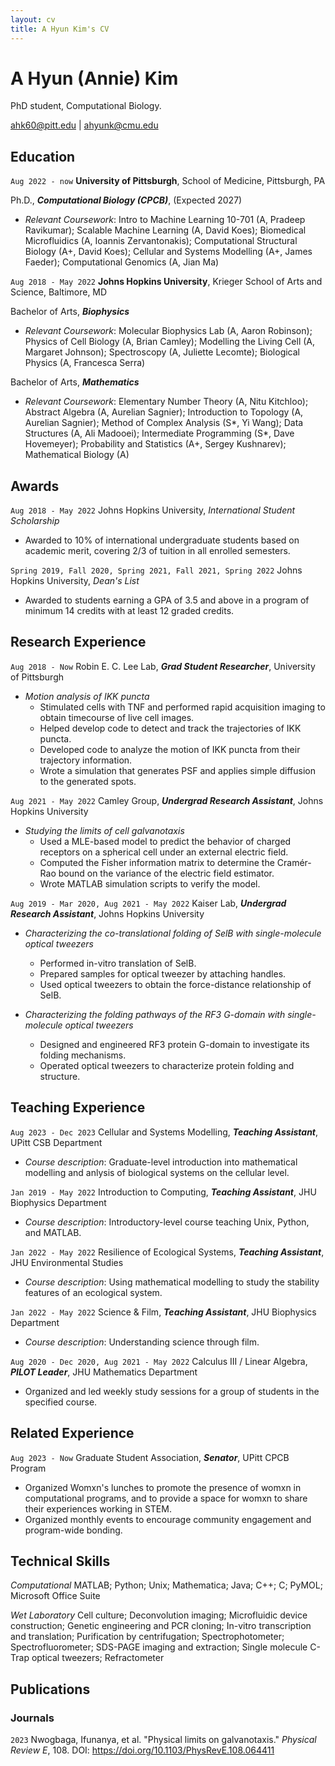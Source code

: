 ```yaml
---
layout: cv
title: A Hyun Kim's CV
---
```

# A Hyun (Annie) Kim
PhD student, Computational Biology.

<div id="aninifer.github.io/cv">
<a href="ahk60@pitt.edu">ahk60@pitt.edu</a>
| <a href="ahyunk@cmu.edu">ahyunk@cmu.edu</a>
</div>

## Education

`Aug 2022 - now`
__University of Pittsburgh__, School of Medicine, Pittsburgh, PA

Ph.D., ***Computational Biology (CPCB)***, (Expected 2027)
- *Relevant Coursework*: Intro to Machine Learning 10-701 (A, Pradeep Ravikumar); Scalable Machine Learning (A, David Koes); Biomedical Microfluidics (A, Ioannis Zervantonakis); Computational Structural Biology (A+, David Koes); Cellular and Systems Modelling (A+, James Faeder); Computational Genomics (A, Jian Ma)

`Aug 2018 - May 2022`
__Johns Hopkins University__, Krieger School of Arts and Science, Baltimore, MD

Bachelor of Arts, ***Biophysics***
- *Relevant Coursework*: Molecular Biophysics Lab (A, Aaron Robinson); Physics of Cell Biology (A, Brian Camley); Modelling the Living Cell (A, Margaret Johnson); Spectroscopy (A, Juliette Lecomte); Biological Physics (A, Francesca Serra)

Bachelor of Arts, ***Mathematics***
- *Relevant Coursework*: Elementary Number Theory (A, Nitu Kitchloo); Abstract Algebra (A, Aurelian Sagnier); Introduction to Topology (A, Aurelian Sagnier); Method of Complex Analysis (S*, Yi Wang); Data Structures (A, Ali Madooei); Intermediate Programming (S*, Dave Hovemeyer); Probability and Statistics (A+, Sergey Kushnarev); Mathematical Biology (A) 



## Awards

`Aug 2018 - May 2022`
Johns Hopkins University, *International Student Scholarship*

- Awarded to 10% of international undergraduate students based on academic merit, covering 2/3 of tuition in all enrolled semesters.

`Spring 2019, Fall 2020, Spring 2021, Fall 2021, Spring 2022`
Johns Hopkins University, *Dean's List*

- Awarded to students earning a GPA of 3.5 and above in a program of minimum 14 credits with at least 12 graded credits.



## Research Experience

`Aug 2018 - Now`
Robin E. C. Lee Lab, ***Grad Student Researcher***, University of Pittsburgh

- *Motion analysis of IKK puncta*
  * Stimulated cells with TNF and performed rapid acquisition imaging to obtain timecourse of live cell images.
  * Helped develop code to detect and track the trajectories of IKK puncta.
  * Developed code to analyze the motion of IKK puncta from their trajectory information.
  * Wrote a simulation that generates PSF and applies simple diffusion to the generated spots.

`Aug 2021 - May 2022`
Camley Group, ***Undergrad Research Assistant***, Johns Hopkins University

- *Studying the limits of cell galvanotaxis*
  * Used a MLE-based model to predict the behavior of charged receptors on a spherical cell under an external electric field.
  * Computed the Fisher information matrix to determine the Cramér-Rao bound on the variance of the electric field estimator.
  * Wrote MATLAB simulation scripts to verify the model.

`Aug 2019 - Mar 2020, Aug 2021 - May 2022`
Kaiser Lab, ***Undergrad Research Assistant***, Johns Hopkins University

- *Characterizing the co-translational folding of SelB with single-molecule optical tweezers*
  * Performed in-vitro translation of SelB.
  * Prepared samples for optical tweezer by attaching handles.
  * Used optical tweezers to obtain the force-distance relationship of SelB.

- *Characterizing the folding pathways of the RF3 G-domain with single-molecule optical tweezers*
  * Designed and engineered RF3 protein G-domain to investigate its folding mechanisms.
  * Operated optical tweezers to characterize protein folding and structure.



## Teaching Experience

`Aug 2023 - Dec 2023`
Cellular and Systems Modelling, ***Teaching Assistant***, UPitt CSB Department

- *Course description*: Graduate-level introduction into mathematical modelling and anlysis of biological systems on the cellular level.

`Jan 2019 - May 2022`
Introduction to Computing, ***Teaching Assistant***, JHU Biophysics Department

- *Course description*: Introductory-level course teaching Unix, Python, and MATLAB. 

`Jan 2022 - May 2022`
Resilience of Ecological Systems, ***Teaching Assistant***, JHU Environmental Studies

- *Course description*: Using mathematical modelling to study the stability features of an ecological system.

`Jan 2022 - May 2022`
Science & Film, ***Teaching Assistant***, JHU Biophysics Department

- *Course description*: Understanding science through film.

`Aug 2020 - Dec 2020, Aug 2021 - May 2022`
Calculus III / Linear Algebra, ***PILOT Leader***, JHU Mathematics Department

- Organized and led weekly study sessions for a group of students in the specified course. 



## Related Experience

`Aug 2023 - Now`
Graduate Student Association, ***Senator***, UPitt CPCB Program

- Organized Womxn's lunches to promote the presence of womxn in computational programs, and to provide a space for womxn to share their experiences working in STEM. 
- Organized monthly events to encourage community engagement and program-wide bonding.



## Technical Skills

*Computational*
MATLAB; Python; Unix; Mathematica; Java; C++; C; PyMOL; Microsoft Office Suite

*Wet Laboratory*
Cell culture; Deconvolution imaging; Microfluidic device construction; Genetic engineering and PCR cloning; In-vitro transcription and translation; Purification by centrifugation; Spectrophotometer; Spectrofluorometer; SDS-PAGE imaging and extraction; Single molecule C-Trap optical tweezers; Refractometer


## Publications

<!-- A list is also available [online](http://scholar.google.co.uk/citations?user=LTOTl0YAAAAJ) -->

### Journals

`2023`
Nwogbaga, Ifunanya, et al. "Physical limits on galvanotaxis." *Physical Review E*, 108. DOI: https://doi.org/10.1103/PhysRevE.108.064411




<!-- ### Footer

Last updated: May 2013 -->


